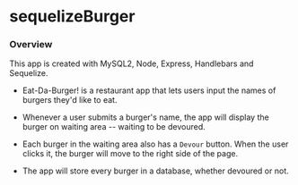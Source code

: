 # sequelizeBurger

### Overview

This app is created with MySQL2, Node, Express, Handlebars and Sequelize.

* Eat-Da-Burger! is a restaurant app that lets users input the names of burgers they'd like to eat.

* Whenever a user submits a burger's name, the app will display the burger on waiting area -- waiting to be devoured.

* Each burger in the waiting area also has a `Devour` button. When the user clicks it, the burger will move to the right side of the page.

* The app will store every burger in a database, whether devoured or not.